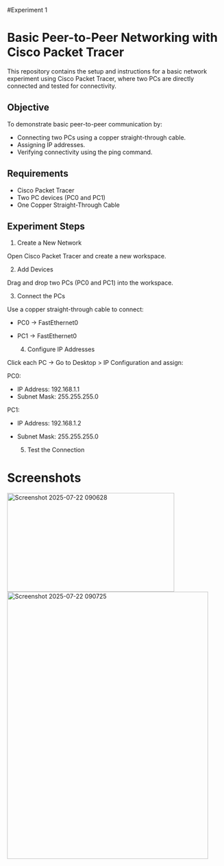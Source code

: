 #Experiment 1 
# Basic Peer-to-Peer Networking with Cisco Packet Tracer

This repository contains the setup and instructions for a basic network experiment using Cisco Packet Tracer, where two PCs are directly connected and tested for connectivity.

## Objective

To demonstrate basic peer-to-peer communication by:
- Connecting two PCs using a copper straight-through cable.
- Assigning IP addresses.
- Verifying connectivity using the ping command.

## Requirements
- Cisco Packet Tracer
- Two PC devices (PC0 and PC1)
- One Copper Straight-Through Cable

## Experiment Steps
   1. Create a New Network

Open Cisco Packet Tracer and create a new workspace.

   2. Add Devices

Drag and drop two PCs (PC0 and PC1) into the workspace.

   3. Connect the PCs

Use a copper straight-through cable to connect:
- PC0 → FastEthernet0
- PC1 → FastEthernet0

   4. Configure IP Addresses

Click each PC → Go to Desktop > IP Configuration and assign:

PC0:
- IP Address: 192.168.1.1
- Subnet Mask: 255.255.255.0

PC1:
- IP Address: 192.168.1.2
- Subnet Mask: 255.255.255.0

   5. Test the Connection

# Screenshots 



<img width="390" height="230" alt="Screenshot 2025-07-22 090628" src="https://github.com/user-attachments/assets/88c564c4-fa52-4e07-bc83-eb71de101ce0" />



<img width="469" height="622" alt="Screenshot 2025-07-22 090725" src="https://github.com/user-attachments/assets/3ace5994-8845-4581-8e06-1797af4788c3" />

